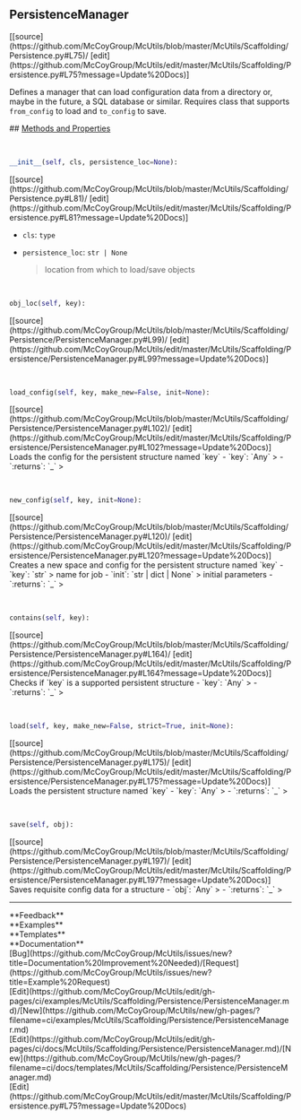 ## <a id="McUtils.Scaffolding.Persistence.PersistenceManager">PersistenceManager</a> 

<div class="docs-source-link" markdown="1">
[[source](https://github.com/McCoyGroup/McUtils/blob/master/McUtils/Scaffolding/Persistence.py#L75)/
[edit](https://github.com/McCoyGroup/McUtils/edit/master/McUtils/Scaffolding/Persistence.py#L75?message=Update%20Docs)]
</div>

Defines a manager that can load configuration data from a directory
or, maybe in the future, a SQL database or similar.
Requires class that supports `from_config` to load and `to_config` to save.







<div class="collapsible-section">
 <div class="collapsible-section collapsible-section-header" markdown="1">
## <a class="collapse-link" data-toggle="collapse" href="#methods" markdown="1"> Methods and Properties</a> <a class="float-right" data-toggle="collapse" href="#methods"><i class="fa fa-chevron-down"></i></a>
 </div>
 <div class="collapsible-section collapsible-section-body collapse show" id="methods" markdown="1">
 
<a id="McUtils.Scaffolding.Persistence.PersistenceManager.__init__" class="docs-object-method">&nbsp;</a> 
```python
__init__(self, cls, persistence_loc=None): 
```
<div class="docs-source-link" markdown="1">
[[source](https://github.com/McCoyGroup/McUtils/blob/master/McUtils/Scaffolding/Persistence.py#L81)/
[edit](https://github.com/McCoyGroup/McUtils/edit/master/McUtils/Scaffolding/Persistence.py#L81?message=Update%20Docs)]
</div>

  - `cls`: `type`
    > 
  - `persistence_loc`: `str | None`
    > location from which to load/save objects


<a id="McUtils.Scaffolding.Persistence.PersistenceManager.obj_loc" class="docs-object-method">&nbsp;</a> 
```python
obj_loc(self, key): 
```
<div class="docs-source-link" markdown="1">
[[source](https://github.com/McCoyGroup/McUtils/blob/master/McUtils/Scaffolding/Persistence/PersistenceManager.py#L99)/
[edit](https://github.com/McCoyGroup/McUtils/edit/master/McUtils/Scaffolding/Persistence/PersistenceManager.py#L99?message=Update%20Docs)]
</div>


<a id="McUtils.Scaffolding.Persistence.PersistenceManager.load_config" class="docs-object-method">&nbsp;</a> 
```python
load_config(self, key, make_new=False, init=None): 
```
<div class="docs-source-link" markdown="1">
[[source](https://github.com/McCoyGroup/McUtils/blob/master/McUtils/Scaffolding/Persistence/PersistenceManager.py#L102)/
[edit](https://github.com/McCoyGroup/McUtils/edit/master/McUtils/Scaffolding/Persistence/PersistenceManager.py#L102?message=Update%20Docs)]
</div>
Loads the config for the persistent structure named `key`
  - `key`: `Any`
    > 
  - `:returns`: `_`
    >


<a id="McUtils.Scaffolding.Persistence.PersistenceManager.new_config" class="docs-object-method">&nbsp;</a> 
```python
new_config(self, key, init=None): 
```
<div class="docs-source-link" markdown="1">
[[source](https://github.com/McCoyGroup/McUtils/blob/master/McUtils/Scaffolding/Persistence/PersistenceManager.py#L120)/
[edit](https://github.com/McCoyGroup/McUtils/edit/master/McUtils/Scaffolding/Persistence/PersistenceManager.py#L120?message=Update%20Docs)]
</div>
Creates a new space and config for the persistent structure named `key`
  - `key`: `str`
    > name for job
  - `init`: `str | dict | None`
    > initial parameters
  - `:returns`: `_`
    >


<a id="McUtils.Scaffolding.Persistence.PersistenceManager.contains" class="docs-object-method">&nbsp;</a> 
```python
contains(self, key): 
```
<div class="docs-source-link" markdown="1">
[[source](https://github.com/McCoyGroup/McUtils/blob/master/McUtils/Scaffolding/Persistence/PersistenceManager.py#L164)/
[edit](https://github.com/McCoyGroup/McUtils/edit/master/McUtils/Scaffolding/Persistence/PersistenceManager.py#L164?message=Update%20Docs)]
</div>
Checks if `key` is a supported persistent structure
  - `key`: `Any`
    > 
  - `:returns`: `_`
    >


<a id="McUtils.Scaffolding.Persistence.PersistenceManager.load" class="docs-object-method">&nbsp;</a> 
```python
load(self, key, make_new=False, strict=True, init=None): 
```
<div class="docs-source-link" markdown="1">
[[source](https://github.com/McCoyGroup/McUtils/blob/master/McUtils/Scaffolding/Persistence/PersistenceManager.py#L175)/
[edit](https://github.com/McCoyGroup/McUtils/edit/master/McUtils/Scaffolding/Persistence/PersistenceManager.py#L175?message=Update%20Docs)]
</div>
Loads the persistent structure named `key`
  - `key`: `Any`
    > 
  - `:returns`: `_`
    >


<a id="McUtils.Scaffolding.Persistence.PersistenceManager.save" class="docs-object-method">&nbsp;</a> 
```python
save(self, obj): 
```
<div class="docs-source-link" markdown="1">
[[source](https://github.com/McCoyGroup/McUtils/blob/master/McUtils/Scaffolding/Persistence/PersistenceManager.py#L197)/
[edit](https://github.com/McCoyGroup/McUtils/edit/master/McUtils/Scaffolding/Persistence/PersistenceManager.py#L197?message=Update%20Docs)]
</div>
Saves requisite config data for a structure
  - `obj`: `Any`
    > 
  - `:returns`: `_`
    >
 </div>
</div>












---


<div markdown="1" class="text-secondary">
<div class="container">
  <div class="row">
   <div class="col" markdown="1">
**Feedback**   
</div>
   <div class="col" markdown="1">
**Examples**   
</div>
   <div class="col" markdown="1">
**Templates**   
</div>
   <div class="col" markdown="1">
**Documentation**   
</div>
   <div class="col" markdown="1">
   
</div>
   <div class="col" markdown="1">
   
</div>
   <div class="col" markdown="1">
   
</div>
</div>
  <div class="row">
   <div class="col" markdown="1">
[Bug](https://github.com/McCoyGroup/McUtils/issues/new?title=Documentation%20Improvement%20Needed)/[Request](https://github.com/McCoyGroup/McUtils/issues/new?title=Example%20Request)   
</div>
   <div class="col" markdown="1">
[Edit](https://github.com/McCoyGroup/McUtils/edit/gh-pages/ci/examples/McUtils/Scaffolding/Persistence/PersistenceManager.md)/[New](https://github.com/McCoyGroup/McUtils/new/gh-pages/?filename=ci/examples/McUtils/Scaffolding/Persistence/PersistenceManager.md)   
</div>
   <div class="col" markdown="1">
[Edit](https://github.com/McCoyGroup/McUtils/edit/gh-pages/ci/docs/McUtils/Scaffolding/Persistence/PersistenceManager.md)/[New](https://github.com/McCoyGroup/McUtils/new/gh-pages/?filename=ci/docs/templates/McUtils/Scaffolding/Persistence/PersistenceManager.md)   
</div>
   <div class="col" markdown="1">
[Edit](https://github.com/McCoyGroup/McUtils/edit/master/McUtils/Scaffolding/Persistence.py#L75?message=Update%20Docs)   
</div>
   <div class="col" markdown="1">
   
</div>
   <div class="col" markdown="1">
   
</div>
   <div class="col" markdown="1">
   
</div>
</div>
</div>
</div>
